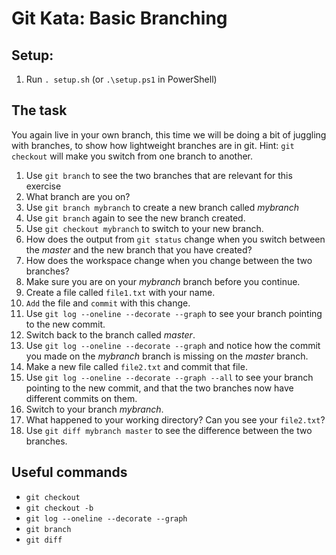 # Git Kata: Basic Branching
## Setup:

1. Run `. setup.sh` (or `.\setup.ps1` in PowerShell)

## The task
You again live in your own branch, this time we will be doing a bit of juggling with branches, to show how lightweight branches are in git.
Hint: `git checkout` will make you switch from one branch to another.

1. Use `git branch` to see the two branches that are relevant for this exercise
1. What branch are you on?
1. Use `git branch mybranch` to create a new branch called _mybranch_
1. Use `git branch` again to see the new branch created.
1. Use `git checkout mybranch` to switch to your new branch.
1. How does the output from `git status` change when you switch between the _master_ and the new branch that you have created? 
1. How does the workspace change when you change between the two branches?
1. Make sure you are on your _mybranch_ branch before you continue.
1. Create a file called `file1.txt` with your name.
1. `Add` the file and `commit` with this change.
1. Use `git log --oneline --decorate --graph` to see your branch pointing to the new commit.
1. Switch back to the branch called _master_.
1. Use `git log --oneline --decorate --graph` and notice how the commit you made on the _mybranch_ branch is missing on the _master_ branch.
1. Make a new file called `file2.txt` and commit that file.
1. Use `git log --oneline --decorate --graph --all` to see your branch pointing to the new commit, and that the two branches now have different commits on them.
1. Switch to your branch _mybranch_.
1. What happened to your working directory? Can you see your `file2.txt`?
1. Use `git diff mybranch master` to see the difference between the two branches.

## Useful commands
- `git checkout`
- `git checkout -b`
- `git log --oneline --decorate --graph`
- `git branch`
- `git diff`

